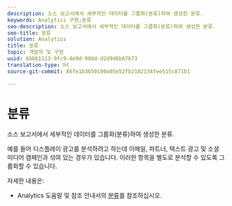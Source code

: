 ```yaml
---
description: 소스 보고서에서 세부적인 데이터를 그룹화(분류)하여 생성한 분류.
keywords: Analytics 구현;분류
seo-description: 소스 보고서에서 세부적인 데이터를 그룹화(분류)하여 생성한 분류.
seo-title: 분류
solution: Analytics
title: 분류
topic: 개발자 및 구현
uuid: 6bbb1113-9fc9-4e9d-90dd-d2d9d6b67b73
translation-type: ht
source-git-commit: 86fe1b3650100a05e52fb2102134fee515c871b1

---
```



# 분류

소스 보고서에서 세부적인 데이터를 그룹화(분류)하여 생성한 분류.

예를 들어 디스플레이 광고를 분석하려고 하는데 이메일, 파트너, 텍스트 광고 및 소셜 미디어 캠페인과 섞여 있는 경우가 있습니다. 이러한 항목을 별도로 분석할 수 있도록 그룹화할 수 있습니다.

자세한 내용은:

* Analytics 도움말 및 참조 안내서의 [분류](https://marketing.adobe.com/resources/help/ko_KR/reference/classifications.html)를 참조하십시오.

